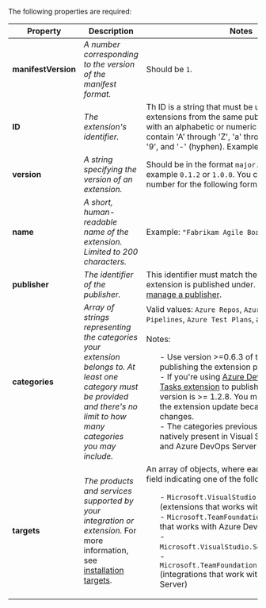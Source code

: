 <a id="core"></a>
The following properties are required:

| Property | Description | Notes |
|---------------------|-------------|-------|
| **manifestVersion** | *A number corresponding to the version of the manifest format.*  | Should be `1`. |
| **ID** | *The extension's identifier.* | Th ID is a string that must be unique among extensions from the same publisher. It must start with an alphabetic or numeric character and contain 'A' through 'Z', 'a' through 'z', '0' through '9', and '-' (hyphen). Example: `sample-extension`. |
| **version** | *A string specifying the version of an extension.* | Should be in the format `major.minor.patch`, for example `0.1.2` or `1.0.0`. You can also add a fourth number for the following format: `0.1.2.3`|
| **name** | *A short, human-readable name of the extension. Limited to 200 characters.* | Example: `"Fabrikam Agile Board Extension"`. |
| **publisher** | *The identifier of the publisher.* | This identifier must match the identifier the extension is published under. See [Create and manage a publisher](../publish/overview.md). |
| **categories** | *Array of strings representing the categories your extension belongs to. At least one category must be provided and there's no limit to how many categories you may include.* | Valid values: `Azure Repos`, `Azure Boards`, `Azure Pipelines`, `Azure Test Plans`, and `Azure Artifacts`.<br/><br/>Notes:<ul>- Use version >=0.6.3 of the tfx-cli if you're publishing the extension programmatically. </br>- If you're using [Azure DevOps Extension Tasks extension](https://marketplace.visualstudio.com/items?itemName=ms-devlabs.vsts-developer-tools-build-tasks) to publish, ensure that its version is >= 1.2.8. You might have to approve the extension update because of recent scope changes.</br>- The categories previously mentioned are natively present in Visual Studio Marketplace and Azure DevOps Server 2019 & above.</br></ul></ul>|
| **targets** | *The products and services supported by your integration or extension.* For more information, see [installation targets](../develop/manifest.md#installation-targets). | An array of objects, where each object has an `id` field indicating one of the following: <ul>- `Microsoft.VisualStudio.Services` (extensions that works with Azure DevOps),</br>-  `Microsoft.TeamFoundation.Server` (extension that works with Azure DevOps Server),</br>-  `Microsoft.VisualStudio.Services.Integration`, </br>- `Microsoft.TeamFoundation.Server.Integration` (integrations that work with Azure DevOps Server)</br></ul> |
